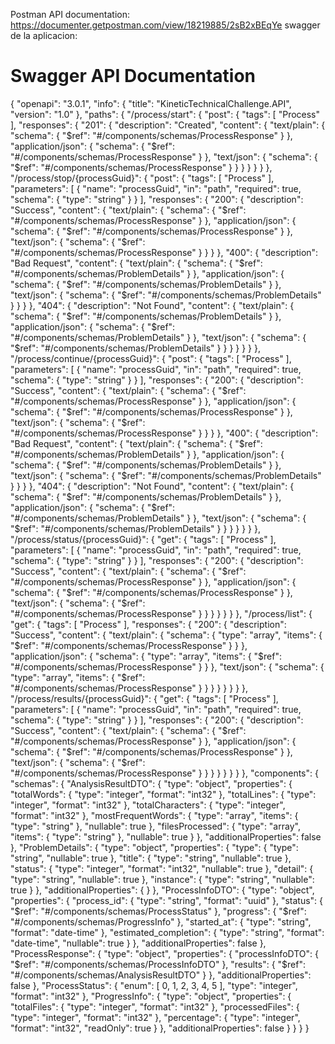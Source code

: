 Postman API documentation:
https://documenter.getpostman.com/view/18219885/2sB2xBEqYe
swagger de la aplicacion:
# Swagger API Documentation
{
  "openapi": "3.0.1",
  "info": {
    "title": "KineticTechnicalChallenge.API",
    "version": "1.0"
  },
  "paths": {
    "/process/start": {
      "post": {
        "tags": [
          "Process"
        ],
        "responses": {
          "201": {
            "description": "Created",
            "content": {
              "text/plain": {
                "schema": {
                  "$ref": "#/components/schemas/ProcessResponse"
                }
              },
              "application/json": {
                "schema": {
                  "$ref": "#/components/schemas/ProcessResponse"
                }
              },
              "text/json": {
                "schema": {
                  "$ref": "#/components/schemas/ProcessResponse"
                }
              }
            }
          }
        }
      }
    },
    "/process/stop/{processGuid}": {
      "post": {
        "tags": [
          "Process"
        ],
        "parameters": [
          {
            "name": "processGuid",
            "in": "path",
            "required": true,
            "schema": {
              "type": "string"
            }
          }
        ],
        "responses": {
          "200": {
            "description": "Success",
            "content": {
              "text/plain": {
                "schema": {
                  "$ref": "#/components/schemas/ProcessResponse"
                }
              },
              "application/json": {
                "schema": {
                  "$ref": "#/components/schemas/ProcessResponse"
                }
              },
              "text/json": {
                "schema": {
                  "$ref": "#/components/schemas/ProcessResponse"
                }
              }
            }
          },
          "400": {
            "description": "Bad Request",
            "content": {
              "text/plain": {
                "schema": {
                  "$ref": "#/components/schemas/ProblemDetails"
                }
              },
              "application/json": {
                "schema": {
                  "$ref": "#/components/schemas/ProblemDetails"
                }
              },
              "text/json": {
                "schema": {
                  "$ref": "#/components/schemas/ProblemDetails"
                }
              }
            }
          },
          "404": {
            "description": "Not Found",
            "content": {
              "text/plain": {
                "schema": {
                  "$ref": "#/components/schemas/ProblemDetails"
                }
              },
              "application/json": {
                "schema": {
                  "$ref": "#/components/schemas/ProblemDetails"
                }
              },
              "text/json": {
                "schema": {
                  "$ref": "#/components/schemas/ProblemDetails"
                }
              }
            }
          }
        }
      }
    },
    "/process/continue/{processGuid}": {
      "post": {
        "tags": [
          "Process"
        ],
        "parameters": [
          {
            "name": "processGuid",
            "in": "path",
            "required": true,
            "schema": {
              "type": "string"
            }
          }
        ],
        "responses": {
          "200": {
            "description": "Success",
            "content": {
              "text/plain": {
                "schema": {
                  "$ref": "#/components/schemas/ProcessResponse"
                }
              },
              "application/json": {
                "schema": {
                  "$ref": "#/components/schemas/ProcessResponse"
                }
              },
              "text/json": {
                "schema": {
                  "$ref": "#/components/schemas/ProcessResponse"
                }
              }
            }
          },
          "400": {
            "description": "Bad Request",
            "content": {
              "text/plain": {
                "schema": {
                  "$ref": "#/components/schemas/ProblemDetails"
                }
              },
              "application/json": {
                "schema": {
                  "$ref": "#/components/schemas/ProblemDetails"
                }
              },
              "text/json": {
                "schema": {
                  "$ref": "#/components/schemas/ProblemDetails"
                }
              }
            }
          },
          "404": {
            "description": "Not Found",
            "content": {
              "text/plain": {
                "schema": {
                  "$ref": "#/components/schemas/ProblemDetails"
                }
              },
              "application/json": {
                "schema": {
                  "$ref": "#/components/schemas/ProblemDetails"
                }
              },
              "text/json": {
                "schema": {
                  "$ref": "#/components/schemas/ProblemDetails"
                }
              }
            }
          }
        }
      }
    },
    "/process/status/{processGuid}": {
      "get": {
        "tags": [
          "Process"
        ],
        "parameters": [
          {
            "name": "processGuid",
            "in": "path",
            "required": true,
            "schema": {
              "type": "string"
            }
          }
        ],
        "responses": {
          "200": {
            "description": "Success",
            "content": {
              "text/plain": {
                "schema": {
                  "$ref": "#/components/schemas/ProcessResponse"
                }
              },
              "application/json": {
                "schema": {
                  "$ref": "#/components/schemas/ProcessResponse"
                }
              },
              "text/json": {
                "schema": {
                  "$ref": "#/components/schemas/ProcessResponse"
                }
              }
            }
          }
        }
      }
    },
    "/process/list": {
      "get": {
        "tags": [
          "Process"
        ],
        "responses": {
          "200": {
            "description": "Success",
            "content": {
              "text/plain": {
                "schema": {
                  "type": "array",
                  "items": {
                    "$ref": "#/components/schemas/ProcessResponse"
                  }
                }
              },
              "application/json": {
                "schema": {
                  "type": "array",
                  "items": {
                    "$ref": "#/components/schemas/ProcessResponse"
                  }
                }
              },
              "text/json": {
                "schema": {
                  "type": "array",
                  "items": {
                    "$ref": "#/components/schemas/ProcessResponse"
                  }
                }
              }
            }
          }
        }
      }
    },
    "/process/results/{processGuid}": {
      "get": {
        "tags": [
          "Process"
        ],
        "parameters": [
          {
            "name": "processGuid",
            "in": "path",
            "required": true,
            "schema": {
              "type": "string"
            }
          }
        ],
        "responses": {
          "200": {
            "description": "Success",
            "content": {
              "text/plain": {
                "schema": {
                  "$ref": "#/components/schemas/ProcessResponse"
                }
              },
              "application/json": {
                "schema": {
                  "$ref": "#/components/schemas/ProcessResponse"
                }
              },
              "text/json": {
                "schema": {
                  "$ref": "#/components/schemas/ProcessResponse"
                }
              }
            }
          }
        }
      }
    }
  },
  "components": {
    "schemas": {
      "AnalysisResultDTO": {
        "type": "object",
        "properties": {
          "totalWords": {
            "type": "integer",
            "format": "int32"
          },
          "totalLines": {
            "type": "integer",
            "format": "int32"
          },
          "totalCharacters": {
            "type": "integer",
            "format": "int32"
          },
          "mostFrequentWords": {
            "type": "array",
            "items": {
              "type": "string"
            },
            "nullable": true
          },
          "filesProcessed": {
            "type": "array",
            "items": {
              "type": "string"
            },
            "nullable": true
          }
        },
        "additionalProperties": false
      },
      "ProblemDetails": {
        "type": "object",
        "properties": {
          "type": {
            "type": "string",
            "nullable": true
          },
          "title": {
            "type": "string",
            "nullable": true
          },
          "status": {
            "type": "integer",
            "format": "int32",
            "nullable": true
          },
          "detail": {
            "type": "string",
            "nullable": true
          },
          "instance": {
            "type": "string",
            "nullable": true
          }
        },
        "additionalProperties": { }
      },
      "ProcessInfoDTO": {
        "type": "object",
        "properties": {
          "process_id": {
            "type": "string",
            "format": "uuid"
          },
          "status": {
            "$ref": "#/components/schemas/ProcessStatus"
          },
          "progress": {
            "$ref": "#/components/schemas/ProgressInfo"
          },
          "started_at": {
            "type": "string",
            "format": "date-time"
          },
          "estimated_completion": {
            "type": "string",
            "format": "date-time",
            "nullable": true
          }
        },
        "additionalProperties": false
      },
      "ProcessResponse": {
        "type": "object",
        "properties": {
          "processInfoDTO": {
            "$ref": "#/components/schemas/ProcessInfoDTO"
          },
          "results": {
            "$ref": "#/components/schemas/AnalysisResultDTO"
          }
        },
        "additionalProperties": false
      },
      "ProcessStatus": {
        "enum": [
          0,
          1,
          2,
          3,
          4,
          5
        ],
        "type": "integer",
        "format": "int32"
      },
      "ProgressInfo": {
        "type": "object",
        "properties": {
          "totalFiles": {
            "type": "integer",
            "format": "int32"
          },
          "processedFiles": {
            "type": "integer",
            "format": "int32"
          },
          "percentage": {
            "type": "integer",
            "format": "int32",
            "readOnly": true
          }
        },
        "additionalProperties": false
      }
    }
  }
}